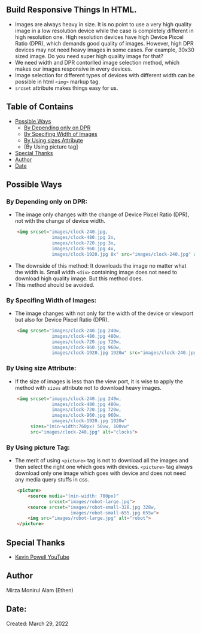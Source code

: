 ## Build Responsive Things In HTML.

- Images are always heavy in size. It is no point to use a very high quality image in a low resolution device while the case is completely different in high resolution one. High resolution devices have high Device Pixcel Ratio (DPR), which demands good quality of images. However, high DPR devices may not need heavy images in some cases. For example, 30x30 sized image. Do you need super high quality image for that?
- We need width and DPR contorlled image selection method, which makes our images responsive in every devices.
- Image selection for different types of devices with different width can be possible in html `<img>` markup tag.
- `srcset` attribute makes things easy for us.



## Table of Contains
- [Possible Ways](#possible-ways)
    - [By Depending only on DPR](#by-depending-only-on-dpr)
    - [By Specifing Width of Images](#by-specifing-width-of-images)
    - [By Using sizes Attribute](#by-using-size-attribute)
    - [By Using picture tag]
- [Special Thanks](#special-thanks)
- [Author](#author)
- [Date](#date)

## Possible Ways

### By Depending only on DPR:
- The image only changes with the change of Device Pixcel Ratio (DPR), not with the change of device width.

```html
    <img srcset="images/clock-240.jpg,
                 images/clock-480.jpg 2x,
                 images/clock-720.jpg 3x,
                 images/clock-960.jpg 4x,
                 images/clock-1920.jpg 8x" src="images/clock-240.jpg" alt="clocks">
```

- The downside of this method: It downloads the image no matter what the width is. Small width `<div>` containing image does not need to download high quality image. But this method does.
- This method should be avoided.

### By Specifing Width of Images:

- The image changes with not only for the width of the device or viewport but also for Device Pixcel Ratio (DPR).

```html
    <img srcset="images/clock-240.jpg 240w,
                 images/clock-480.jpg 480w,
                 images/clock-720.jpg 720w,
                 images/clock-960.jpg 960w,
                 images/clock-1920.jpg 1920w" src="images/clock-240.jpg" alt="clocks">
```

### By Using size Attribute:

- If the size of images is less than the view port, it is wise to apply the method with `sizes` attribute not to download heavy images.

```html
    <img srcset="images/clock-240.jpg 240w,
                 images/clock-480.jpg 480w,
                 images/clock-720.jpg 720w,
                 images/clock-960.jpg 960w,
                 images/clock-1920.jpg 1920w" 
         sizes="(min-width:760px) 50vw, 100vw" 
         src="images/clock-240.jpg" alt="clocks">
```

### By Using picture Tag:

- The merit of using `<picture>` tag is not to download all the images and then select the right one which goes with devices. `<picture>` tag always download only one image which goes with device and does not need any media query stuffs in css. 

```html
    <picture>
        <source media="(min-width: 700px)" 
                srcset="images/robot-large.jpg">
        <source srcset="images/robot-small-328.jpg 328w, 
                        images/robot-small-655.jpg 655w">
        <img src="images/robot-large.jpg" alt="robot">
    </picture>
```

## Special Thanks

- [Kevin Powell YouTube](https://www.youtube.com/watch?v=2QYpkrX2N48)

## Author

Mirza Monirul Alam (Ethen)

## Date: 
Created: March 29, 2022
